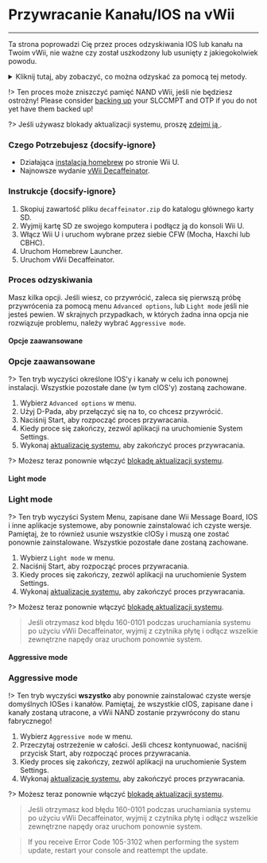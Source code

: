 # Przywracanie Kanału/IOS na vWii
---
Ta strona poprowadzi Cię przez proces odzyskiwania IOS lub kanału na Twoim vWii, nie ważne czy został uszkodzony lub usunięty z jakiegokolwiek powodu.

<details>
<summary>Kliknij tutaj, aby zobaczyć, co można odzyskać za pomocą tej metody.</summary>

- Wii Menu Manual
- vWii System Channel
- Region Select
- System Menu
- Mii Channel
- Wii U Menu
- Wii Shop Channel
- IOS 9
- IOS 12
- IOS 13
- IOS 14
- IOS 15
- IOS 17
- IOS 21
- IOS 22
- IOS 28
- IOS 31
- IOS 33
- IOS 34
- IOS 35
- IOS 36
- IOS 37
- IOS 38
- IOS 41
- IOS 43
- IOS 45
- IOS 46
- IOS 48
- IOS 53
- IOS 55
- IOS 56
- IOS 57
- IOS 58
- IOS 59
- IOS 62
- IOS 80
- BC-NAND
- BC-WFS

</details>

!> Ten proces może zniszczyć pamięć NAND vWii, jeśli nie będziesz ostrożny! Please consider [backing up](vwii/nand-backup) your SLCCMPT and OTP if you do not yet have them backed up!

?> Jeśli używasz blokady aktualizacji systemu, proszę [zdejmi ją ](unblock-updates).

### Czego Potrzebujesz {docsify-ignore}

- Działająca [instalacja homebrew](introduction) po stronie Wii U.
- Najnowsze wydanie [vWii Decaffeinator](https://github.com/GaryOderNichts/vWii-Decaffeinator/releases).

### Instrukcje {docsify-ignore}

1. Skopiuj zawartość pliku `decaffeinator.zip` do katalogu głównego karty SD.
1. Wyjmij kartę SD ze swojego komputera i podłącz ją do konsoli Wii U.
1. Włącz Wii U i uruchom wybrane przez siebie CFW (Mocha, Haxchi lub CBHC).
1. Uruchom Homebrew Launcher.
1. Uruchom vWii Decaffeinator.

### Proces odzyskiwania

Masz kilka opcji. Jeśli wiesz, co przywrócić, zaleca się pierwszą próbę przywrócenia za pomocą menu `Advanced options`, lub `Light mode` jeśli nie jesteś pewien. W skrajnych przypadkach, w których żadna inna opcja nie rozwiązuje problemu, należy wybrać `Aggressive mode`.

<!-- tabs:start -->

#### **Opcje zaawansowane**

### Opcje zaawansowane

?> Ten tryb wyczyści określone IOS'y i kanały w celu ich ponownej instalacji. Wszystkie pozostałe dane (w tym cIOS'y) zostaną zachowane.

1. Wybierz `Advanced options` w menu.
1. Użyj D-Pada, aby przełączyć się na to, co chcesz przywrócić.
1. Naciśnij Start, aby rozpocząć proces przywracania.
1. Kiedy proce się zakończy, zezwól aplikacji na uruchomienie System Settings.
1. Wykonaj [aktualizację systemu](https://en-americas-support.nintendo.com/app/answers/detail/a_id/1136/~/how-to-perform-a-system-update), aby zakończyć proces przywracania.

?> Możesz teraz ponownie włączyć [blokadę aktualizacji systemu](block-updates).

#### **Light mode**

### Light mode

?> Ten tryb wyczyści System Menu, zapisane dane Wii Message Board, IOS i inne aplikacje systemowe, aby ponownie zainstalować ich czyste wersje. Pamiętaj, że to również usunie wszystkie cIOSy i muszą one zostać ponownie zainstalowane. Wszystkie pozostałe dane zostaną zachowane.

1. Wybierz `Light mode` w menu.
1. Naciśnij Start, aby rozpocząć proces przywracania.
1. Kiedy proces się zakończy, zezwól aplikacji na uruchomienie System Settings.
1. Wykonaj [aktualizację systemu](https://en-americas-support.nintendo.com/app/answers/detail/a_id/1136/~/how-to-perform-a-system-update), aby zakończyć proces przywracania.

?> Możesz teraz ponownie włączyć [blokadę aktualizacji systemu](block-updates).

> Jeśli otrzymasz kod błędu 160-0101 podczas uruchamiania systemu po użyciu vWii Decaffeinator, wyjmij z czytnika płytę i odłącz wszelkie zewnętrzne napędy oraz uruchom ponownie system.

#### **Aggressive mode**

### Aggressive mode

!> Ten tryb wyczyści **wszystko** aby ponownie zainstalować czyste wersje domyślnych IOSes i kanałów. Pamiętaj, że wszystkie cIOS, zapisane dane i kanały zostaną utracone, a vWii NAND zostanie przywrócony do stanu fabrycznego!

1. Wybierz `Aggressive mode` w menu.
1. Przeczytaj ostrzeżenie w całości. Jeśli chcesz kontynuować, naciśnij przycisk Start, aby rozpocząć proces przywracania.
1. Kiedy proces się zakończy, zezwól aplikacji na uruchomienie System Settings.
1. Wykonaj [aktualizację systemu](https://en-americas-support.nintendo.com/app/answers/detail/a_id/1136/~/how-to-perform-a-system-update), aby zakończyć proces przywracania.

?> Możesz teraz ponownie włączyć [blokadę aktualizacji systemu](block-updates).

> Jeśli otrzymasz kod błędu 160-0101 podczas uruchamiania systemu po użyciu vWii Decaffeinator, wyjmij z czytnika płytę i odłącz wszelkie zewnętrzne napędy oraz uruchom ponownie system.

<!-- tabs:end -->

> If you receive Error Code 105-3102 when performing the system update, restart your console and reattempt the update.
